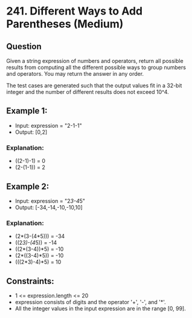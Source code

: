 # 241. Different Ways to Add Parentheses (Medium)

## Question
Given a string expression of numbers and operators, return all possible results from computing all the different possible ways to group numbers and operators. You may return the answer in any order.

The test cases are generated such that the output values fit in a 32-bit integer and the number of different results does not exceed 10^4.

## Example 1:
- Input: expression = "2-1-1"
- Output: [0,2]
### Explanation:
- ((2-1)-1) = 0 
- (2-(1-1)) = 2

## Example 2:
- Input: expression = "2*3-4*5"
- Output: [-34,-14,-10,-10,10]
### Explanation:
- (2*(3-(4*5))) = -34 
- ((2*3)-(4*5)) = -14 
- ((2*(3-4))*5) = -10 
- (2*((3-4)*5)) = -10 
- (((2*3)-4)*5) = 10
 

## Constraints:
- 1 <= expression.length <= 20
- expression consists of digits and the operator '+', '-', and '*'.
- All the integer values in the input expression are in the range [0, 99].